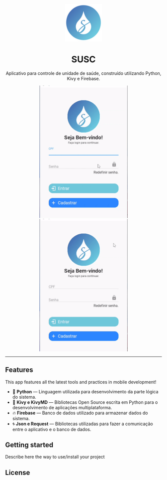 <h1 align="center">
<br>
  <img src="https://github.com/luddias/readmefiles/blob/main/icon.png" alt="susc_logo" width="120">
<br>
<br>
SUSC
</h1>

<p align="center">Aplicativo para controle de unidade de saúde, construído utilizando Python, Kivy e Firebase.</p>


[//]: # (Add your gifs/images here:)
<div align="center">
  <img src="https://github.com/luddias/readmefiles/blob/main/ezgif-5-2f4bd210e9.gif" alt="demo" height="425">
  <img src="https://github.com/luddias/readmefiles/blob/main/ezgif-5-a8865c3850.gif" alt="demo" height="425">
</div>

<hr />

## Features
[//]: # (Add the features of your project here:)
This app features all the latest tools and practices in mobile development!

- 🐍 **Python** — Linguagem utilizada para desenvolvimento da parte lógica do sistema.
- 🔰 **Kivy e KivyMD** —  Bibliotecas Open Source escrita em Python para o desenvolvimento de aplicações multiplataforma.
- 🔥 **Firebase** — Banco de dados utilizado para armazenar dados do sistema.
- 🌀 **Json e Request** — Bibliotecas utilizadas para fazer a comunicação entre o aplicativo e o banco de dados.

## Getting started

Describe here the way to use/install your project


## License


